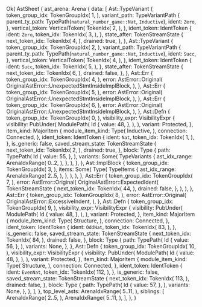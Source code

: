 Ok(
    AstSheet {
        ast_arena: Arena {
            data: [
                Ast::TypeVariant {
                    token_group_idx: TokenGroupIdx(
                        1,
                    ),
                    variant_path: TypeVariantPath {
                        parent_ty_path: TypePath(`natural_number_game::Nat`, `Inductive`),
                        ident: `Zero`,
                    },
                    vertical_token: VerticalToken(
                        TokenIdx(
                            2,
                        ),
                    ),
                    ident_token: IdentToken {
                        ident: `Zero`,
                        token_idx: TokenIdx(
                            3,
                        ),
                    },
                    state_after: TokenStreamState {
                        next_token_idx: TokenIdx(
                            4,
                        ),
                        drained: true,
                    },
                },
                Ast::TypeVariant {
                    token_group_idx: TokenGroupIdx(
                        2,
                    ),
                    variant_path: TypeVariantPath {
                        parent_ty_path: TypePath(`natural_number_game::Nat`, `Inductive`),
                        ident: `Succ`,
                    },
                    vertical_token: VerticalToken(
                        TokenIdx(
                            4,
                        ),
                    ),
                    ident_token: IdentToken {
                        ident: `Succ`,
                        token_idx: TokenIdx(
                            5,
                        ),
                    },
                    state_after: TokenStreamState {
                        next_token_idx: TokenIdx(
                            6,
                        ),
                        drained: false,
                    },
                },
                Ast::Err {
                    token_group_idx: TokenGroupIdx(
                        4,
                    ),
                    error: AstError::Original(
                        OriginalAstError::UnexpectedStmtInsideImplBlock,
                    ),
                },
                Ast::Err {
                    token_group_idx: TokenGroupIdx(
                        5,
                    ),
                    error: AstError::Original(
                        OriginalAstError::UnexpectedStmtInsideImplBlock,
                    ),
                },
                Ast::Err {
                    token_group_idx: TokenGroupIdx(
                        6,
                    ),
                    error: AstError::Original(
                        OriginalAstError::UnexpectedStmtInsideImplBlock,
                    ),
                },
                Ast::Defn {
                    token_group_idx: TokenGroupIdx(
                        0,
                    ),
                    visibility_expr: VisibilityExpr {
                        visibility: PubUnder(
                            ModulePath(
                                Id {
                                    value: 48,
                                },
                            ),
                        ),
                        variant: Protected,
                    },
                    item_kind: MajorItem {
                        module_item_kind: Type(
                            Inductive,
                        ),
                        connection: Connected,
                    },
                    ident_token: IdentToken {
                        ident: `Nat`,
                        token_idx: TokenIdx(
                            1,
                        ),
                    },
                    is_generic: false,
                    saved_stream_state: TokenStreamState {
                        next_token_idx: TokenIdx(
                            2,
                        ),
                        drained: true,
                    },
                    block: Type {
                        path: TypePath(
                            Id {
                                value: 55,
                            },
                        ),
                        variants: Some(
                            TypeVariants {
                                ast_idx_range: ArenaIdxRange(
                                    0..2,
                                ),
                            },
                        ),
                    },
                },
                Ast::ImplBlock {
                    token_group_idx: TokenGroupIdx(
                        3,
                    ),
                    items: Some(
                        Type(
                            TypeItems {
                                ast_idx_range: ArenaIdxRange(
                                    2..5,
                                ),
                            },
                        ),
                    ),
                },
                Ast::Err {
                    token_group_idx: TokenGroupIdx(
                        7,
                    ),
                    error: AstError::Original(
                        OriginalAstError::ExpectedIdent(
                            TokenStreamState {
                                next_token_idx: TokenIdx(
                                    44,
                                ),
                                drained: false,
                            },
                        ),
                    ),
                },
                Ast::Err {
                    token_group_idx: TokenGroupIdx(
                        8,
                    ),
                    error: AstError::Original(
                        OriginalAstError::ExcessiveIndent,
                    ),
                },
                Ast::Defn {
                    token_group_idx: TokenGroupIdx(
                        9,
                    ),
                    visibility_expr: VisibilityExpr {
                        visibility: PubUnder(
                            ModulePath(
                                Id {
                                    value: 48,
                                },
                            ),
                        ),
                        variant: Protected,
                    },
                    item_kind: MajorItem {
                        module_item_kind: Type(
                            Structure,
                        ),
                        connection: Connected,
                    },
                    ident_token: IdentToken {
                        ident: `OddNat`,
                        token_idx: TokenIdx(
                            83,
                        ),
                    },
                    is_generic: false,
                    saved_stream_state: TokenStreamState {
                        next_token_idx: TokenIdx(
                            84,
                        ),
                        drained: false,
                    },
                    block: Type {
                        path: TypePath(
                            Id {
                                value: 56,
                            },
                        ),
                        variants: None,
                    },
                },
                Ast::Defn {
                    token_group_idx: TokenGroupIdx(
                        10,
                    ),
                    visibility_expr: VisibilityExpr {
                        visibility: PubUnder(
                            ModulePath(
                                Id {
                                    value: 48,
                                },
                            ),
                        ),
                        variant: Protected,
                    },
                    item_kind: MajorItem {
                        module_item_kind: Type(
                            Structure,
                        ),
                        connection: Connected,
                    },
                    ident_token: IdentToken {
                        ident: `EvenNat`,
                        token_idx: TokenIdx(
                            112,
                        ),
                    },
                    is_generic: false,
                    saved_stream_state: TokenStreamState {
                        next_token_idx: TokenIdx(
                            113,
                        ),
                        drained: false,
                    },
                    block: Type {
                        path: TypePath(
                            Id {
                                value: 57,
                            },
                        ),
                        variants: None,
                    },
                },
            ],
        },
        top_level_asts: ArenaIdxRange(
            5..11,
        ),
        siblings: [
            ArenaIdxRange(
                2..5,
            ),
            ArenaIdxRange(
                5..11,
            ),
        ],
    },
)